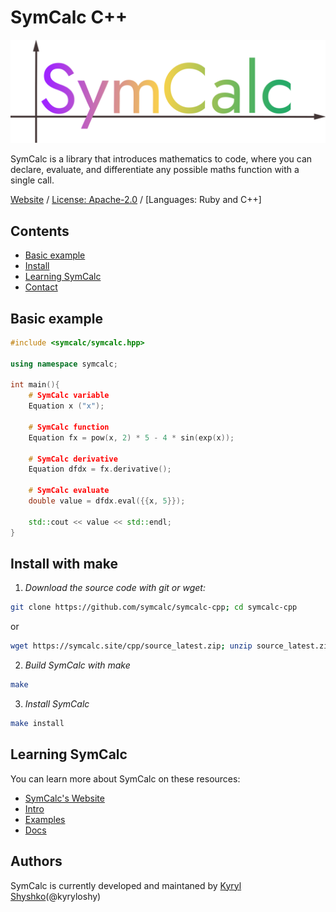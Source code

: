 # SymCalc C++

![SymCalc Logo](/symcalc_logo.png)

SymCalc is a library that introduces mathematics to code, where you can declare, evaluate, and differentiate any possible maths function with a single call.

[Website](https://symcalc.site/cpp)
/
[License: Apache-2.0](http://www.apache.org/licenses/LICENSE-2.0)
/
[Languages: Ruby and C++]

## Contents
- [Basic example](#basic-example)
- [Install](#install-with-make)
- [Learning SymCalc](#learning-symcalc)
- [Contact](#contact)

## Basic example
```cpp
#include <symcalc/symcalc.hpp>

using namespace symcalc;

int main(){
    # SymCalc variable
    Equation x ("x");

    # SymCalc function
    Equation fx = pow(x, 2) * 5 - 4 * sin(exp(x));

    # SymCalc derivative
    Equation dfdx = fx.derivative();

    # SymCalc evaluate
    double value = dfdx.eval({{x, 5}});

    std::cout << value << std::endl;
}
```


## Install with make

1. *Download the source code with git or wget:*
```bash
git clone https://github.com/symcalc/symcalc-cpp; cd symcalc-cpp
```

or

```bash
wget https://symcalc.site/cpp/source_latest.zip; unzip source_latest.zip; cd symcalc_cpp_source
```

2. *Build SymCalc with make*
```bash
make
```

3. *Install SymCalc*
```bash
make install
```

## Learning SymCalc

You can learn more about SymCalc on these resources:

- [SymCalc's Website](https://symcalc.site/cpp)
- [Intro](https://symcalc.site/cpp/intro)
- [Examples](https://symcalc.site/cpp/examples)
- [Docs](https://symcalc.site/cpp/docs)


## Authors

SymCalc is currently developed and maintaned by [Kyryl Shyshko](https://kyrylshyshko.me)(@kyryloshy)
